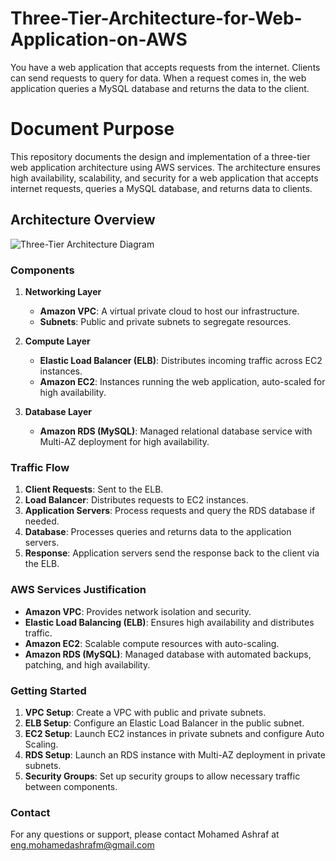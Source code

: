 # Three-Tier-Architecture-for-Web-Application-on-AWS
You have a web application that accepts requests from the internet. Clients can send requests to query for data. When a request comes in, the web application queries a MySQL database and returns the data to the client.


# Document Purpose

This repository documents the design and implementation of a three-tier web application architecture using AWS services. The architecture ensures high availability, scalability, and security for a web application that accepts internet requests, queries a MySQL database, and returns data to clients.

## Architecture Overview

![Three-Tier Architecture Diagram](https://i.imgur.com/T4cEjKr.png)

### Components

1. **Networking Layer**
   - **Amazon VPC**: A virtual private cloud to host our infrastructure.
   - **Subnets**: Public and private subnets to segregate resources.
  
2. **Compute Layer**
   - **Elastic Load Balancer (ELB)**: Distributes incoming traffic across EC2 instances.
   - **Amazon EC2**: Instances running the web application, auto-scaled for high availability.

3. **Database Layer**
   - **Amazon RDS (MySQL)**: Managed relational database service with Multi-AZ deployment for high availability.

### Traffic Flow

1. **Client Requests**: Sent to the ELB.
2. **Load Balancer**: Distributes requests to EC2 instances.
3. **Application Servers**: Process requests and query the RDS database if needed.
4. **Database**: Processes queries and returns data to the application servers.
5. **Response**: Application servers send the response back to the client via the ELB.

### AWS Services Justification

- **Amazon VPC**: Provides network isolation and security.
- **Elastic Load Balancing (ELB)**: Ensures high availability and distributes traffic.
- **Amazon EC2**: Scalable compute resources with auto-scaling.
- **Amazon RDS (MySQL)**: Managed database with automated backups, patching, and high availability.

### Getting Started

1. **VPC Setup**: Create a VPC with public and private subnets.
2. **ELB Setup**: Configure an Elastic Load Balancer in the public subnet.
3. **EC2 Setup**: Launch EC2 instances in private subnets and configure Auto Scaling.
4. **RDS Setup**: Launch an RDS instance with Multi-AZ deployment in private subnets.
5. **Security Groups**: Set up security groups to allow necessary traffic between components.

### Contact

For any questions or support, please contact Mohamed Ashraf at eng.mohamedashrafm@gmail.com

